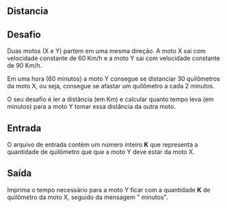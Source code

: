 ## Distancia



## Desafio

Duas motos (X e Y) partem em uma mesma direção. A moto X sai com  velocidade constante de 60 Km/h e a moto Y sai com velocidade constante  de 90 Km/h.

Em uma hora (60 minutos) a moto Y consegue se distanciar 30  quilômetros da moto X, ou seja, consegue se afastar um quilômetro a cada 2 minutos.

O seu desafio é ler a distância (em Km) e calcular quanto tempo leva  (em minutos) para a moto Y tomar essa distância da outra moto.

## Entrada

O arquivo de entrada contém um número inteiro **K** que representa a quantidade de quilômetro que que a moto Y deve estar da moto X.

## Saída

Imprima o tempo necessário para a moto Y ficar com a quantidade **K** de quilômetro da moto X, seguido da mensagem " minutos".